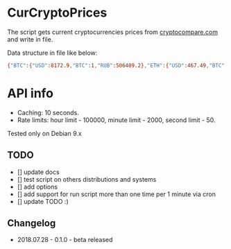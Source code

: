 # CurCryptoPrices

The script gets current cryptocurrencies prices from [cryptocompare.com](https://min-api.cryptocompare.com/) and write in file.

Data structure in file like below:
```bash
{"BTC":{"USD":8172.9,"BTC":1,"RUB":506409.2},"ETH":{"USD":467.49,"BTC":0.05718,"RUB":28956.48},"XRP":{"USD":0.4521,"BTC":0.00005533,"RUB":28.12},"BCH":{"USD":819.93,"BTC":0.1002,"RUB":50742.2}}
```

# API info
- Caching: 10 seconds.
- Rate limits: hour limit - 100000, minute limit - 2000, second limit - 50.

Tested only on Debian 9.x

## TODO
- [] update docs
- [] test script on others distributions and systems
- [] add options
- [] add support for run script more than one time per 1 minute via cron
- [] update TODO :)

## Changelog
- 2018.07.28 - 0.1.0 - beta released
